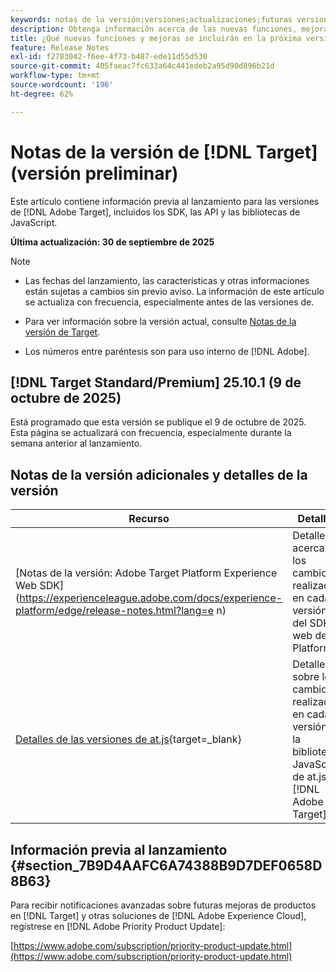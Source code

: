 ```yaml
---
keywords: notas de la versión;versiones;actualizaciones;futuras versiones;mejoras;nuevas funciones;correcciones;actualizaciones;versión preliminar;acceso anticipado
description: Obtenga información acerca de las nuevas funciones, mejoras y correcciones que incluirá la próxima versión de [!DNL Target], incluidos los SDK, las API y las bibliotecas de JavaScript.
title: ¿Qué nuevas funciones y mejoras se incluirán en la próxima versión de  [!DNL Target] ?
feature: Release Notes
exl-id: f2783042-f6ee-4f73-b487-ede11d55d530
source-git-commit: 405faeac7fc633a64c441edeb2a95d90d896b21d
workflow-type: tm+mt
source-wordcount: '196'
ht-degree: 62%

---
```


# Notas de la versión de [!DNL Target] (versión preliminar)

Este artículo contiene información previa al lanzamiento para las versiones de [!DNL Adobe Target], incluidos los SDK, las API y las bibliotecas de JavaScript.

**Última actualización: 30 de septiembre de 2025**

>[!NOTE]
>
>* Las fechas del lanzamiento, las características y otras informaciones están sujetas a cambios sin previo aviso. La información de este artículo se actualiza con frecuencia, especialmente antes de las versiones de.
>
>* Para ver información sobre la versión actual, consulte [Notas de la versión de Target](release-notes.md).
>
>* Los números entre paréntesis son para uso interno de [!DNL Adobe].

## [!DNL Target Standard/Premium] 25.10.1 (9 de octubre de 2025)

Está programado que esta versión se publique el 9 de octubre de 2025. Esta página se actualizará con frecuencia, especialmente durante la semana anterior al lanzamiento.

## Notas de la versión adicionales y detalles de la versión

| Recurso | Detalles |
|--- |--- |
| [Notas de la versión: Adobe Target Platform Experience Web SDK]&#x200B;(https://experienceleague.adobe.com/docs/experience-platform/edge/release-notes.html?lang=e n) | Detalles acerca de los cambios realizados en cada versión del SDK web de Platform. |
| [Detalles de las versiones de at.js](https://experienceleague.corp.adobe.com/docs/target-dev/developer/client-side/at-js-implementation/target-atjs-versions.html?lang=es){target=_blank} | Detalles sobre los cambios realizados en cada versión de la biblioteca JavaScript de at.js. [!DNL Adobe Target]. |

## Información previa al lanzamiento {#section_7B9D4AAFC6A74388B9D7DEF0658D8B63}

Para recibir notificaciones avanzadas sobre futuras mejoras de productos en [!DNL Target] y otras soluciones de [!DNL Adobe Experience Cloud], regístrese en [!DNL Adobe Priority Product Update]:

[https://www.adobe.com/subscription/priority-product-update.html](https://www.adobe.com/subscription/priority-product-update.html)
